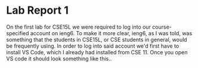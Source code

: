 # Lab Report 1
On the first lab for CSE15L we were required to log into our course-specified account on ieng6. To make it more clear, ieng6, as I was told, was
something that the students in CSE15L, or CSE students in general, would be frequently using. In order to log into said account we'd first have to
install VS Code, which I already had installed from CSE 11. Once you open VS code it should look something like this..
